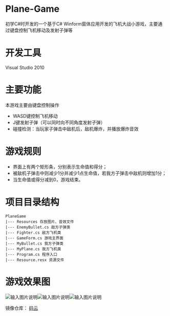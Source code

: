 # Plane-Game
初学C#时开发的一个基于C# Winform窗体应用开发的飞机大战小游戏，主要通过键盘控制飞机移动及发射子弹等
# 开发工具
Visual Studio 2010
# 主要功能
本游戏主要由键盘控制操作
* WASD键控制飞机移动
* J键发射子弹（可以同时向不同角度发射子弹）
* 碰撞检测：当玩家子弹击中敌机后，敌机爆炸，并播放爆炸音效

# 游戏规则
* 界面上有两个矩形条，分别表示生命值和得分；
* 被敌机子弹击中则减少1分并减少1点生命值，若我方子弹击中敌机则增加1分；
* 当生命值或得分减到0，游戏结束。

# 项目目录结构
```
PlaneGame
|--- Resources 存放图片、音效文件
|--- EnemyBullet.cs 敌方子弹类
|--- Fighter.cs 敌方飞机类
|--- GameForm.cs 游戏主界面
|--- MyBullet.cs 我方子弹类
|--- MyPlane.cs 我方飞机类
|--- Program.cs 程序入口
|--- Resource.resx 资源文件
```
# 游戏效果图
![输入图片说明](https://git.oschina.net/uploads/images/2017/0712/220417_b1fb0f0c_1430177.png "在这里输入图片标题")![输入图片说明](https://git.oschina.net/uploads/images/2017/0713/001410_58b4cb93_1430177.png "在这里输入图片标题")![输入图片说明](https://git.oschina.net/uploads/images/2017/0712/220444_24aa7716_1430177.png "在这里输入图片标题")

镜像仓库：
[码云](https://gitee.com/hayuq/plane-game)
